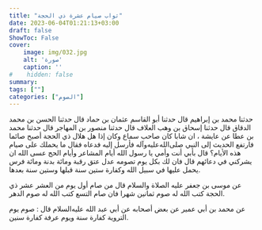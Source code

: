 ```yaml
---
title: "ثواب صيام عشرة ذي الحجة"
date: 2023-06-04T01:21:13+03:00
draft: false
ShowToc: False
cover:
    image: img/032.jpg
    alt: 'صورة'
    caption: ''
#    hidden: false
summary: 
tags: [""]
categories: ["الصوم"]
---
```

حدثنا محمد بن إبراهيم قال حدثنا أبو القاسم عثمان بن حماد قال
حدثنا الحسن بن محمد الدقاق قال حدثنا إسحاق بن وهب العلاف قال حدثنا
منصور بن المهاجر قال حدثنا محمد بن عطا عن عايشة ، ان شابا كان صاحب
سماع وكان إذا هل هلال ذي الحجة أصبح صائما فارتفع الحديث إلى
النبي صلى‌الله‌عليه‌وآله فأرسل إليه فدعاه فقال ما يحملك على صيام هذه الأيام؟ قال
بأبي أنت وأمي يا رسول الله أيام المشاعر وأيام الحج عسى الله ان يشركني
في دعائهم قال فان لك بكل يوم تصومه عدل عتق رقبة ومائة بدنة ومائة
فرس يحمل عليها في سبيل الله وكفارة ستين سنة قبلها وستين سنة بعدها.

عن موسى بن
جعفر عليه الصلاة والسلام قال من صام أول يوم من العشر عشر ذي
الحجة كتب الله له صوم ثمانين شهرا فان صام التسع كتب الله له صوم
الدهر.

عن محمد بن أبي عمير عن بعض
أصحابه عن أبي عبد الله عليه‌السلام قال : صوم يوم التروية كفارة سنة ويوم
عرفة كفارة سنين.

